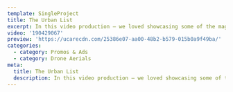 ```yaml
---
template: SingleProject
title: The Urban List
excerpt: In this video production – we loved showcasing some of the magical walks an scenery so close to the Gold Coast. One of many projects we have worked on for The Urban List.
video: '190429067'
preview: 'https://ucarecdn.com/25386e07-aa00-48b2-b579-015b0a9f49ba/'
categories:
  - category: Promos & Ads
  - category: Drone Aerials
meta:
  title: The Urban List
  description: In this video production – we loved showcasing some of the magical walks an scenery so close to the Gold Coast. One of many projects we have worked on for The Urban List.
---
```

